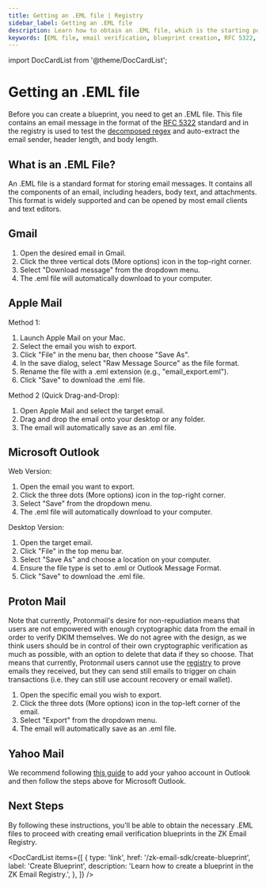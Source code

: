 ```yaml
---
title: Getting an .EML file | Registry
sidebar_label: Getting an .EML file
description: Learn how to obtain an .EML file, which is the starting point for creating email verification blueprints in the ZK Email Registry. This guide covers what an .EML file is, why it's needed, and how to export one from popular email clients.
keywords: [EML file, email verification, blueprint creation, RFC 5322, email export, Apple Mail, Microsoft Outlook, Gmail, Mozilla Thunderbird]
---
```


import DocCardList from '@theme/DocCardList';

# Getting an .EML file

Before you can create a blueprint, you need to get an .EML file. This file contains an email message in the format of the [RFC 5322](https://www.rfc-editor.org/rfc/rfc5322.html) standard and in the registry is used to test the [decomposed regex](/zk-email-sdk/regex#decomposed-regex) and auto-extract the email sender, header length, and body length.

## What is an .EML File?
An .EML file is a standard format for storing email messages. It contains all the components of an email, including headers, body text, and attachments. This format is widely supported and can be opened by most email clients and text editors.

## Gmail

1. Open the desired email in Gmail.
2. Click the three vertical dots (More options) icon in the top-right corner.
3. Select "Download message" from the dropdown menu.
4. The .eml file will automatically download to your computer.


## Apple Mail
Method 1:
1. Launch Apple Mail on your Mac.
2. Select the email you wish to export.
3. Click "File" in the menu bar, then choose "Save As".
4. In the save dialog, select "Raw Message Source" as the file format.
5. Rename the file with a .eml extension (e.g., "email_export.eml").
6. Click "Save" to download the .eml file.

Method 2 (Quick Drag-and-Drop):
1. Open Apple Mail and select the target email.
2. Drag and drop the email onto your desktop or any folder.
3. The email will automatically save as an .eml file.

## Microsoft Outlook

Web Version:
1. Open the email you want to export.
2. Click the three dots (More options) icon in the top-right corner.
3. Select "Save" from the dropdown menu.
4. The .eml file will automatically download to your computer.

Desktop Version:
1. Open the target email.
2. Click "File" in the top menu bar.
3. Select "Save As" and choose a location on your computer.
4. Ensure the file type is set to .eml or Outlook Message Format.
5. Click "Save" to download the .eml file.

## Proton Mail

Note that currently, Protonmail's desire for non-repudiation means that users are not empowered with enough cryptographic data from the email in order to verify DKIM themselves. We do not agree with the design, as we think users should be in control of their own cryptographic verification as much as possible, with an option to delete that data if they so choose. That means that currently, Protonmail users cannot use the [registry](/zk-email-sdk/registry) to prove emails they received, but they can send still emails to trigger on chain transactions (i.e. they can still use account recovery or email wallet).

1. Open the specific email you wish to export.
2. Click the three dots (More options) icon in the top-left corner of the email.
3. Select "Export" from the dropdown menu.
4. The email will automatically save as an .eml file.

## Yahoo Mail

We recommend following [this guide](https://support.microsoft.com/en-us/office/add-or-manage-a-yahoo-email-account-in-outlook-ff76dd33-3127-42ac-b93f-1da2dc9054c7#:~:text=Select%20File.-,Select%20%2B%20Add%20Account.,set%20up%20for%20this%20account) to add your yahoo account in Outlook and then follow the steps above for Microsoft Outlook.

## Next Steps

By following these instructions, you'll be able to obtain the necessary .EML files to proceed with creating email verification blueprints in the ZK Email Registry.

<DocCardList 
  items={[
    {
      type: 'link',
      href: '/zk-email-sdk/create-blueprint',
      label: 'Create Blueprint',
      description: 'Learn how to create a blueprint in the ZK Email Registry.',
    },
  ]}
/>
